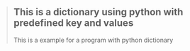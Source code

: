 > ## This is a dictionary using python with predefined key and values
> This is a example for a program with python dictionary
